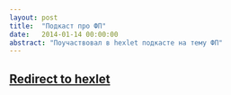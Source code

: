 ```yaml
---
layout: post
title:  "Подкаст про ФП"
date:   2014-01-14 00:00:00
abstract: "Поучаствовал в hexlet подкасте на тему ФП"
---
```



## [Redirect to hexlet](https://hexlet.org/blog/episode_4)

